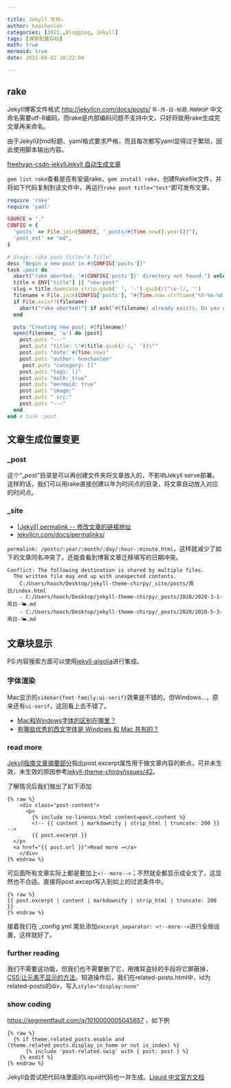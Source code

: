 ```yaml
---

title: Jekyll 写作✏️
author: hoochanlon
categories: [2021.,Blogging, Jekyll]
tags: [博客配置存档]
math: true
mermaid: true
date: 2021-04-02 10:22:04

---
```



## rake

Jekyll博客文件格式 http://jekyllcn.com/docs/posts/ `年-月-日-标题.MARKUP` 中文命名需要utf-8编码，而rake是内部编码问题不支持中文，只好将就用rake生成完文章再来命名。

由于Jekyll对md标题、yaml格式要求严格，而且每次都写yaml显得过于繁琐，因此使用脚本输出内容。

 <!-- more -->

[freehyan-csdn-jekyllJekyll 自动生成文章](https://blog.csdn.net/freehyan/article/details/51879554)

`gem list rake`查看是否有安装rake，`gem install rake`，创建Rakefile文件，并将如下代码复制到该文件中，再运行`rake post title="test"`即可发布文章。

```ruby
require 'rake'
require 'yaml'

SOURCE = "."
CONFIG = {
  'posts' => File.join(SOURCE, "_posts/#{Time.now().year()}"),
  'post_ext' => "md",
}

# Usage: rake post title="A Title"
desc "Begin a new post in #{CONFIG['posts']}"
task :post do
  abort("rake aborted: '#{CONFIG['posts']}' directory not found.") unless FileTest.directory?(CONFIG['posts'])
  title = ENV["title"] || "new-post"
  slug = title.downcase.strip.gsub(' ', '-').gsub(/[^\w-]/, '')
  filename = File.join(CONFIG['posts'], "#{Time.now.strftime('%Y-%m-%d')}-#{slug}.#{CONFIG['post_ext']}")
  if File.exist?(filename)
    abort("rake aborted!") if ask("#{filename} already exists. Do you want to overwrite?", ['y', 'n']) == 'n'
  end

  puts "Creating new post: #{filename}"
  open(filename, 'w') do |post|
    post.puts "---"
    post.puts "title: \"#{title.gsub(/-/,' ')}\""
    post.puts "date: #{Time.now}"
    post.puts "author: hoochanlon"
     post.puts "category: []"
    post.puts "tags: []"
    post.puts "math: true"
    post.puts "mermaid: true"
    post.puts "image:"
  	post.puts " src:"
    post.puts "---"
  end
end # task :post
```

## 文章生成位置变更

### _post

这个“_post”目录是可以再创建文件夹将文章放入的，不影响Jekyll serve部署。这样的话，我们可以用rake直接创建以年为时间点的目录，将文章自动放入对应的时间点。

### _site

* [[Jekyll] permalink -- 修改文章的链接地址](https://www.liangzl.com/get-article-detail-13916.html)
* [jekyllcn.com/docs/permalinks/](http://jekyllcn.com/docs/permalinks/)

`permalink: /posts/:year/:month/:day/:hour-:minute.html`，这样就减少了如下的文章同名冲突了。还能查看到博客文章迁移填写的日期冲突。

```
Conflict: The following destination is shared by multiple files.
  The written file may end up with unexpected contents.
    C:/Users/hooch/Desktop/jekyll-theme-chirpy/_site/posts/周日/index.html
    - C:/Users/hooch/Desktop/jekyll-theme-chirpy/_posts/2020/2020-3-1-周日-🌤.md
    - C:/Users/hooch/Desktop/jekyll-theme-chirpy/_posts/2020/2020-5-3-周日-🌤.md
```

## 文章块显示

PS:内容搜索方面可以使用[jekyll-algolia](https://github.com/algolia/jekyll-algolia)进行集成。

### 字体渲染

Mac显示的`sidebar{font-family:ui-serif}`效果是不错的，但Windows...，原来还有`ui-serif`，这回看上去不错了。

* [Mac和Windows字体的区别在哪里？](https://www.zhihu.com/question/336295967)
* [有哪些优秀的西文字体是 Windows 和 Mac 共有的？](https://www.zhihu.com/question/25352794)

### read more

[Jekyll指南文章摘要部分](http://jekyllcn.com/docs/posts/#%E6%96%87%E7%AB%A0%E6%91%98%E8%A6%81)指出post.excerpt属性用于做文章内容的断点，可并未生效，未生效的原因参考[jekyll-theme-chirpy/issues/42](https://github.com/cotes2020/jekyll-theme-chirpy/issues/42)。

了解情况后我们做出了如下添加

```django
{% raw %}
    <div class="post-content">
      <p>
        {% include no-linenos.html content=post.content %}
        <!-- {{ content | markdownify | strip_html | truncate: 200 }} -->
        {{ post.excerpt }}
  </p>
  <a href="{{ post.url }}">Read more →</a>
    </div>
{% endraw %}
```

可后面所有文章实际上都是要加上`<!--more-->`；不然就全都显示成全文了，这显然也不合适。直接将post.except写入到如上的过滤条件中。

```
{% raw %}
{{ post.excerpt | content | markdownify | strip_html | truncate: 200 }}
{% endraw %}
```

接着我们在 _config.yml 尾处添加`excerpt_separator: <!--more-->`进行全局设置，这样就好了。

### further reading

我们不需要这功能，但我们也不需要删了它，用掩耳盗铃的手段将它屏蔽掉，[CSS:让元素不显示的方法](https://blog.csdn.net/weixin_34326179/article/details/92425983)。知道操作后，我们在related-posts.html中，id为related-posts的div，写入`style="display:none"`

### show coding

https://segmentfault.com/q/1010000005045657 ，如下例

```
{% raw %}
  {% if theme.related_posts.enable and (theme.related_posts.display_in_home or not is_index) %}
      {% include 'post-related.swig' with { post: post } %}
    {% endif %}
{% endraw %}
```

Jekyll会尝试把代码块里面的Liquid代码也一并生成。[Liquid 中文官方文档](https://liquid.bootcss.com/)

